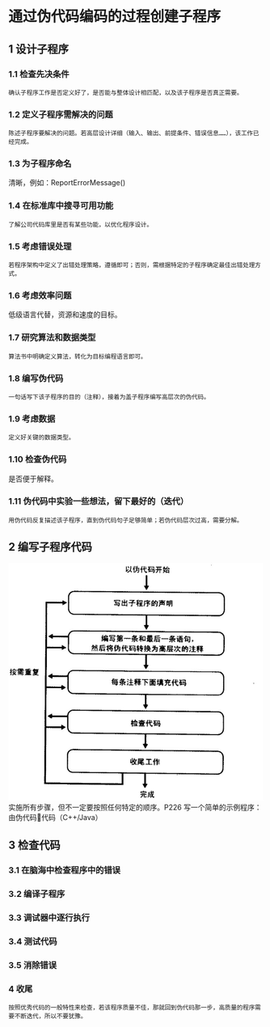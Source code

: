 # 通过伪代码编码的过程创建子程序  
## 1 设计子程序
### 1.1 检查先决条件
    确认子程序工作是否定义好了，是否能与整体设计相匹配，以及该子程序是否真正需要。
### 1.2 定义子程序需解决的问题
    陈述子程序要解决的问题。若高层设计详细（输入、输出、前提条件、错误信息……），该工作已经完成。
### 1.3 为子程序命名
清晰，例如：ReportErrorMessage()
### 1.4 在标准库中搜寻可用功能
    了解公司代码库里是否有某些功能，以优化程序设计。
### 1.5 考虑错误处理
    若程序架构中定义了出错处理策略，遵循即可；否则，需根据特定的子程序确定最佳出错处理方式。
### 1.6 考虑效率问题
低级语言代替，资源和速度的目标。
### 1.7 研究算法和数据类型
    算法书中明确定义算法，转化为目标编程语言即可。
### 1.8 编写伪代码
    一句话写下该子程序的目的（注释），接着为盖子程序编写高层次的伪代码。
### 1.9 考虑数据
    定义好关键的数据类型。
### 1.10 检查伪代码
是否便于解释。
### 1.11 伪代码中实验一些想法，留下最好的（迭代）
    用伪代码反复描述该子程序，直到伪代码句子足够简单；若伪代码层次过高，需要分解。
## 2 编写子程序代码
![编写子程序代码](流程.png)
    实施所有步骤，但不一定要按照任何特定的顺序。P226
    写一个简单的示例程序：由伪代码代码（C++/Java）
## 3 检查代码
### 3.1 在脑海中检查程序中的错误
### 3.2 编译子程序
### 3.3 调试器中逐行执行
### 3.4 测试代码
### 3.5 消除错误
### 4 收尾
    按照优秀代码的一般特性来检查，若该程序质量不佳，那就回到伪代码那一步，高质量的程序需要不断迭代，所以不要犹豫。
